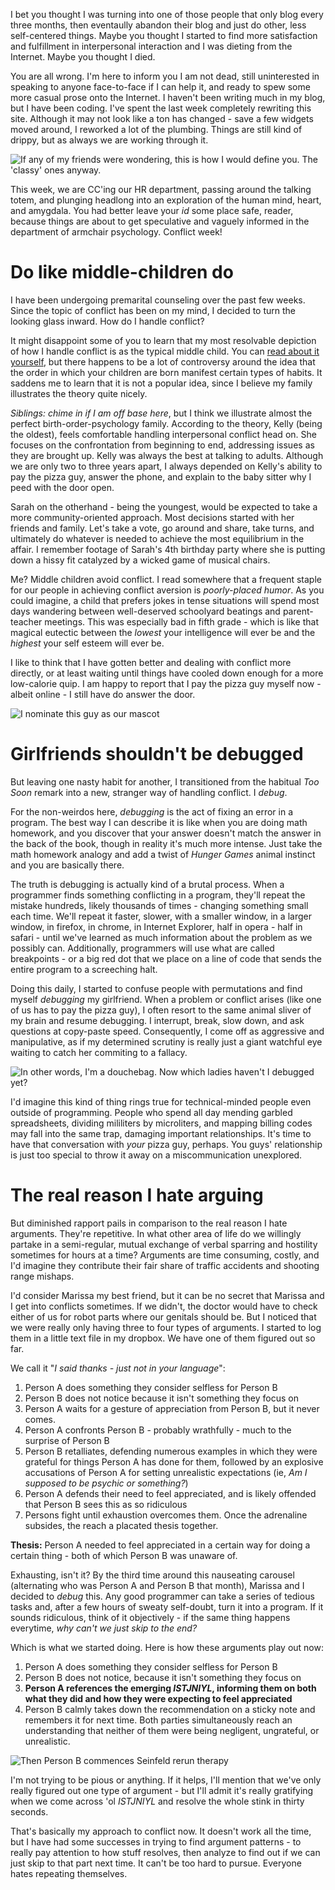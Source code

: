 <!--Arguments-->
<!--Don't be like that, bae.  This week, we discuss arguments.-->
<!--arguingcouple.jpg-->

I bet you thought I was turning into one of those people that only blog every three months, then eventaully abandon their blog and just do other, less self-centered things.  Maybe you thought I started to find more satisfaction and fulfillment in interpersonal interaction and I was dieting from the Internet.  Maybe you thought I died.

You are all wrong.  I'm here to inform you I am not dead, still uninterested in speaking to anyone face-to-face if I can help it, and ready to spew some more casual prose onto the Internet.  I haven't been writing much in my blog, but I have been coding.  I've spent the last week completely rewriting this site.  Although it may not look like a ton has changed - save a few widgets moved around, I reworked a lot of the plumbing.  Things are still kind of drippy, but as always we are working through it.

![If any of my friends were wondering, this is how I would define you.  The 'classy' ones anyway.](/static/img/sadfriends.png)

This week, we are CC'ing our HR department, passing around the talking totem, and plunging headlong into an exploration of the human mind, heart, and amygdala.  You had better leave your *id* some place safe, reader, because things are about to get speculative and vaguely informed in the department of armchair psychology.  Conflict week!

# Do like middle-children do
I have been undergoing premarital counseling over the past few weeks.  Since the topic of conflict has been on my mind, I decided to turn the looking glass inward.  How do I handle conflict?

It might disappoint some of you to learn that my most resolvable depiction of how I handle conflict is as the typical middle child.  You can [read about it yourself](http://en.wikipedia.org/wiki/Birth_order), but there happens to be a lot of controversy around the idea that the order in which your children are born manifest certain types of habits.  It saddens me to learn that it is not a popular idea, since I believe my family illustrates the theory quite nicely.

*Siblings: chime in if I am off base here*, but I think we illustrate almost the perfect birth-order-psychology family.  According to the theory, Kelly (being the oldest), feels comfortable handling interpersonal conflict head on.  She focuses on the confrontation from beginning to end, addressing issues as they are brought up.  Kelly was always the best at talking to adults.  Although we are only two to three years apart, I always depended on Kelly's ability to pay the pizza guy, answer the phone, and explain to the baby sitter why I peed with the door open.

Sarah on the otherhand - being the youngest, would be expected to take a more community-oriented approach.  Most decisions started with her friends and family.  Let's take a vote, go around and share, take turns, and ultimately do whatever is needed to achieve the most equilibrium in the affair.    I remember footage of Sarah's 4th birthday party where she is putting down a hissy fit catalyzed by a wicked game of musical chairs.

Me?  Middle children avoid conflict.  I read somewhere that a frequent staple for our people in achieving conflict aversion is *poorly-placed humor*.  As you could imagine, a child that prefers jokes in tense situations will spend most days wandering between well-deserved schoolyard beatings and parent-teacher meetings.  This was especially bad in fifth grade - which is like that magical eutectic between the *lowest* your intelligence will ever be and the *highest* your self esteem will ever be.

I like to think that I have gotten better and dealing with conflict more directly, or at least waiting until things have cooled down enough for a more low-calorie quip.  I am happy to report that I pay the pizza guy myself now - albeit online - I still have do answer the door.

![I nominate this guy as our mascot](/static/img/chandler.jpg)

# Girlfriends shouldn't be debugged
But leaving one nasty habit for another, I transitioned from the habitual *Too Soon* remark into a new, stranger way of handling conflict.  I *debug*.

For the non-weirdos here, *debugging* is the act of fixing an error in a program.  The best way I can describe it is like when you are doing math homework, and you discover that your answer doesn't match the answer in the back of the book, though in reality it's much more intense.  Just take the math homework analogy and add a twist of *Hunger Games* animal instinct and you are basically there.

The truth is debugging is actually kind of a brutal process.  When a programmer finds something conflicting in a program, they'll repeat the mistake hundreds, likely thousands of times - changing something small each time.  We'll repeat it faster, slower, with a smaller window, in a larger window, in firefox, in chrome, in Internet Explorer, half in opera - half in safari - until we've learned as much information about the problem as we possibly can.  Additionally, programmers will use what are called breakpoints - or a big red dot that we place on a line of code that sends the entire program to a screeching halt.

Doing this daily, I started to confuse people with permutations and find myself *debugging* my girlfriend.  When a problem or conflict arises (like one of us has to pay the pizza guy), I often resort to the same animal sliver of my brain and resume debugging.  I interrupt, break, slow down, and ask questions at copy-paste speed.  Consequently, I come off as aggressive and manipulative, as if my determined scrutiny is really just a giant watchful eye waiting to catch her commiting to a fallacy.

![In other words, I'm a douchebag.  Now which ladies haven't I debugged yet?](/static/img/douchebag.jpg)

I'd imagine this kind of thing rings true for technical-minded people even outside of programming.  People who spend all day mending garbled spreadsheets, dividing mililiters by microliters, and mapping billing codes may fall into the same trap, damaging important relationships.  It's time to have that conversation with *your* pizza guy, perhaps.  You guys' relationship is just too special to throw it away on a miscommunication unexplored.

# The real reason I hate arguing

But diminished rapport pails in comparison to the real reason I hate arguments.  They're repetitive.  In what other area of life do we willingly partake in a semi-regular, mutual exchange of verbal sparring and hostility sometimes for hours at a time?  Arguments are time consuming, costly, and I'd imagine they contribute their fair share of traffic accidents and shooting range mishaps.

I'd consider Marissa my best friend, but it can be no secret that Marissa and I get into conflicts sometimes.  If we didn't, the doctor would have to check either of us for robot parts where our genitals should be.  But I noticed that we were really only having three to four types of arguments.  I started to log them in a little text file in my dropbox.  We have one of them figured out so far.

We call it "*I said thanks - just not in your language*":

1. Person A does something they consider selfless for Person B
2. Person B does not notice because it isn't something they focus on
3. Person A waits for a gesture of appreciation from Person B, but it never comes.
4. Person A confronts Person B - probably wrathfully - much to the surprise of Person B
5. Person B retalliates, defending numerous examples in which they were grateful for things Person A has done for them, followed by an explosive accusations of Person A for setting unrealistic expectations (ie, *Am I supposed to be psychic or something?*)
6. Person A defends their need to feel appreciated, and is likely offended that Person B sees this as so ridiculous
7. Persons fight until exhaustion overcomes them.  Once the adrenaline subsides, the reach a placated thesis together.

**Thesis:** Person A needed to feel appreciated in a certain way for doing a certain thing - both of which Person B was unaware of.

Exhausting, isn't it?  By the third time around this nauseating carousel (alternating who was Person A and Person B that month), Marissa and I decided to *debug* this.  Any good programmer can take a series of tedious tasks and, after a few hours of sweaty self-doubt, turn it into a program.  If it sounds ridiculous, think of it objectively - if the same thing happens everytime, *why can't we just skip to the end?*

Which is what we started doing.  Here is how these arguments play out now:

1. Person A does something they consider selfless for Person B
2. Person B does not notice, because it isn't something they focus on
3. **Person A references the emerging *ISTJNIYL*, informing them on both what they did and how they were expecting to feel appreciated**
4. Person B calmly takes down the recommendation on a sticky note and remembers it for next time.  Both parties simultaneously reach an understanding that neither of them were being negligent, ungrateful, or unrealistic.

![Then Person B commences Seinfeld rerun therapy](/static/img/seinfeldtherapy.png)

I'm not trying to be pious or anything.  If it helps, I'll mention that we've only really figured out one type of argument - but I'll admit it's really gratifying when we come across 'ol *ISTJNIYL* and resolve the whole stink in thirty seconds.

That's basically my approach to conflict now.  It doesn't work all the time, but I have had some successes in trying to find argument patterns - to really pay attention to how stuff resolves, then analyze to find out if we can just skip to that part next time.  It can't be too hard to pursue.  Everyone hates repeating themselves.